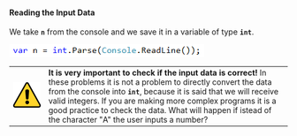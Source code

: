 #### Reading the Input Data

We take **`n`** from the console and we save it in a variable of type **`int`**.  

![](/assets/chapter-6-images/09.House-02.png)

<table><tr><td><img src="/assets/alert-icon.png" style="max-width:50px" /></td>
<td><b>It is very important to check if the input data is correct!</b> In these problems it is not a problem to directly convert the data from the console into <b><code>int</code></b>, because it is said that we will receive valid integers. If you are making more complex programs it is a good practice to check the data. What will happen if istead of the character "А" the user inputs a number?</td>
</tr></table>